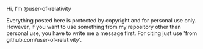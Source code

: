 Hi, I’m @user-of-relativity

Everything posted here is protected by copyright and for personal use only. However, if you want to use something from my repository other than personal use,
you have to write me a message first.
For citing just use 'from github.com/user-of-relativity'.
